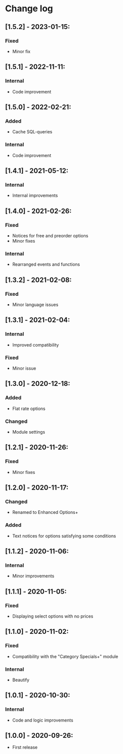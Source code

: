 # Change log

## [1.5.2] - 2023-01-15:
### Fixed
- Minor fix

## [1.5.1] - 2022-11-11:
### Internal
- Code improvement

## [1.5.0] - 2022-02-21:
### Added
- Cache SQL-queries
### Internal
- Code improvement

## [1.4.1] - 2021-05-12:
### Internal
- Internal improvements

## [1.4.0] - 2021-02-26:
### Fixed
- Notices for free and preorder options
- Minor fixes
### Internal
- Rearranged events and functions

## [1.3.2] - 2021-02-08:
### Fixed
- Minor language issues

## [1.3.1] - 2021-02-04:
### Internal
- Improved compatibility
### Fixed
- Minor issue

## [1.3.0] - 2020-12-18:
### Added
- Flat rate options
### Changed
- Module settings

## [1.2.1] - 2020-11-26:
### Fixed
- Minor fixes

## [1.2.0] - 2020-11-17:
### Changed
- Renamed to Enhanced Options+
### Added
- Text notices for options satisfying some conditions

## [1.1.2] - 2020-11-06:
### Internal
- Minor improvements

## [1.1.1] - 2020-11-05:
### Fixed
- Displaying select options with no prices

## [1.1.0] - 2020-11-02:
### Fixed
- Compatibility with the "Category Specials+" module
### Internal
- Beautify

## [1.0.1] - 2020-10-30:
### Internal
- Code and logic improvements

## [1.0.0] - 2020-09-26:
- First release
